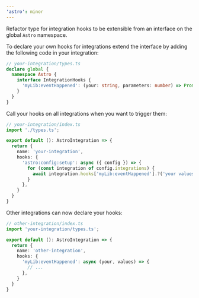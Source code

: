```yaml
---
'astro': minor
---
```


Refactor type for integration hooks to be extensible from an interface on the global `Astro` namespace.

To declare your own hooks for integrations extend the interface by adding the following code in your integration:

```ts
// your-integration/types.ts
declare global {
  namespace Astro {
    interface IntegrationHooks {
      'myLib:eventHappened': (your: string, parameters: number) => Promise<void>;
    }
  }
}
```

Call your hooks on all integrations when you want to trigger them:

```ts
// your-integration/index.ts
import './types.ts';

export default (): AstroIntegration => {
  return {
    name: 'your-integration',
    hooks: {
      'astro:config:setup': async ({ config }) => {
        for (const integration of config.integrations) {
          await integration.hooks['myLib:eventHappened'].?('your values', 123);
        }
      },
    }
  }
}
```

Other integrations can now declare your hooks:

```ts
// other-integration/index.ts
import 'your-integration/types.ts';

export default (): AstroIntegration => {
  return {
    name: 'other-integration',
    hooks: {
      'myLib:eventHappened': async (your, values) => {
        // ...
      },
    }
  }
}
```
